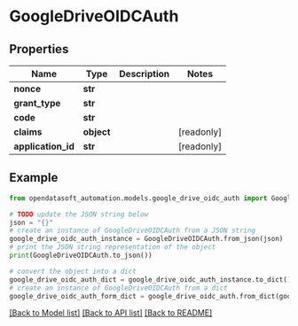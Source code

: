 # GoogleDriveOIDCAuth


## Properties

Name | Type | Description | Notes
------------ | ------------- | ------------- | -------------
**nonce** | **str** |  | 
**grant_type** | **str** |  | 
**code** | **str** |  | 
**claims** | **object** |  | [readonly] 
**application_id** | **str** |  | [readonly] 

## Example

```python
from opendatasoft_automation.models.google_drive_oidc_auth import GoogleDriveOIDCAuth

# TODO update the JSON string below
json = "{}"
# create an instance of GoogleDriveOIDCAuth from a JSON string
google_drive_oidc_auth_instance = GoogleDriveOIDCAuth.from_json(json)
# print the JSON string representation of the object
print(GoogleDriveOIDCAuth.to_json())

# convert the object into a dict
google_drive_oidc_auth_dict = google_drive_oidc_auth_instance.to_dict()
# create an instance of GoogleDriveOIDCAuth from a dict
google_drive_oidc_auth_form_dict = google_drive_oidc_auth.from_dict(google_drive_oidc_auth_dict)
```
[[Back to Model list]](../README.md#documentation-for-models) [[Back to API list]](../README.md#documentation-for-api-endpoints) [[Back to README]](../README.md)


